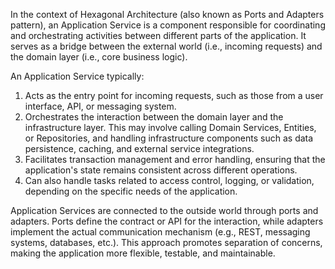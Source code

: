 In the context of Hexagonal Architecture (also known as Ports and Adapters pattern), an Application Service is a component responsible for coordinating and orchestrating activities between different parts of the application. It serves as a bridge between the external world (i.e., incoming requests) and the domain layer (i.e., core business logic).

An Application Service typically:

1. Acts as the entry point for incoming requests, such as those from a user interface, API, or messaging system.
2. Orchestrates the interaction between the domain layer and the infrastructure layer. This may involve calling Domain Services, Entities, or Repositories, and handling infrastructure components such as data persistence, caching, and external service integrations.
3. Facilitates transaction management and error handling, ensuring that the application's state remains consistent across different operations.
4. Can also handle tasks related to access control, logging, or validation, depending on the specific needs of the application.

Application Services are connected to the outside world through ports and adapters. Ports define the contract or API for the interaction, while adapters implement the actual communication mechanism (e.g., REST, messaging systems, databases, etc.). This approach promotes separation of concerns, making the application more flexible, testable, and maintainable.
